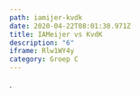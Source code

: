 ```yaml
---
path: iamijer-kvdk
date: 2020-04-22T08:01:30.971Z
title: IAMeijer vs KvdK
description: "6"
iframe: Rlw1WY4y
category: Groep C
---
```

.